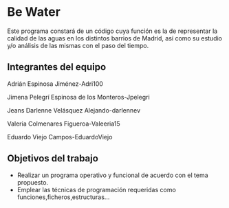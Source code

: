 # Be Water

Este programa constará de un código cuya función es la de representar la calidad de las aguas en los distintos barrios de Madrid, así como su estudio y/o análisis de las mismas con el paso del tiempo.

## Integrantes del equipo

Adrián Espinosa Jiménez-Adri100

Jimena Pelegrí Espinosa de los Monteros-Jpelegri

Jeans Darlenne Velásquez Alejando-darlennev

Valeria Colmenares Figueroa-Valeeria15

Eduardo Viejo Campos-EduardoViejo



## Objetivos del trabajo

- Realizar un programa operativo y funcional de acuerdo con el tema propuesto.
- Emplear las técnicas de programación requeridas como funciones,ficheros,estructuras...

